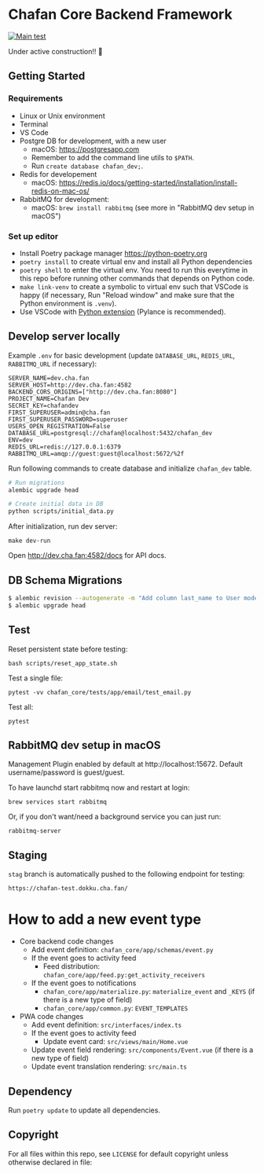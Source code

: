 # Chafan Core Backend Framework

[![Main test](https://github.com/chafan-dev/chafan-core/actions/workflows/main-test.yml/badge.svg?branch=main)](https://github.com/chafan-dev/chafan-core/actions/workflows/main-test.yml)

Under active construction!! 🚧

## Getting Started

### Requirements

- Linux or Unix environment
- Terminal
- VS Code
- Postgre DB for development, with a new user
  - macOS: https://postgresapp.com
  - Remember to add the command line utils to `$PATH`.
  - Run `create database chafan_dev;`.
- Redis for developement
  - macOS: https://redis.io/docs/getting-started/installation/install-redis-on-mac-os/
- RabbitMQ for development:
  - macOS: `brew install rabbitmq` (see more in "RabbitMQ dev setup in macOS")

### Set up editor

- Install Poetry package manager https://python-poetry.org
- `poetry install` to create virtual env and install all Python dependencies
- `poetry shell` to enter the virtual env. You need to run this everytime in this repo before running other commands that depends on Python code.
- `make link-venv` to create a symbolic to virtual env such that VSCode is happy (if necessary, Run "Reload window" and make sure that the Python environment is `.venv`).
- Use VSCode with [Python extension](https://marketplace.visualstudio.com/items?itemName=ms-python.python) (Pylance is recommended).

## Develop server locally

Example `.env` for basic development (update `DATABASE_URL`, `REDIS_URL`, `RABBITMQ_URL` if necessary):

```
SERVER_NAME=dev.cha.fan
SERVER_HOST=http://dev.cha.fan:4582
BACKEND_CORS_ORIGINS=["http://dev.cha.fan:8080"]
PROJECT_NAME=Chafan Dev
SECRET_KEY=chafandev
FIRST_SUPERUSER=admin@cha.fan
FIRST_SUPERUSER_PASSWORD=superuser
USERS_OPEN_REGISTRATION=False
DATABASE_URL=postgresql://chafan@localhost:5432/chafan_dev
ENV=dev
REDIS_URL=redis://127.0.0.1:6379
RABBITMQ_URL=amqp://guest:guest@localhost:5672/%2f
```

Run following commands to create database and initialize `chafan_dev` table.

```bash
# Run migrations
alembic upgrade head

# Create initial data in DB
python scripts/initial_data.py
```

After initialization, run dev server:

```
make dev-run
```

Open http://dev.cha.fan:4582/docs for API docs.

## DB Schema Migrations

```bash
$ alembic revision --autogenerate -m "Add column last_name to User model"
$ alembic upgrade head
```

## Test

Reset persistent state before testing:

```
bash scripts/reset_app_state.sh
```

Test a single file:

```
pytest -vv chafan_core/tests/app/email/test_email.py

```

Test all:

```
pytest
```

## RabbitMQ dev setup in macOS

Management Plugin enabled by default at http://localhost:15672. Default username/password is guest/guest.

To have launchd start rabbitmq now and restart at login:

```
brew services start rabbitmq
```

Or, if you don't want/need a background service you can just run:

```
rabbitmq-server
```

## Staging

`stag` branch is automatically pushed to the following endpoint for testing:

```
https://chafan-test.dokku.cha.fan/
```

# How to add a new event type

- Core backend code changes
  - Add event definition: `chafan_core/app/schemas/event.py`
  - If the event goes to activity feed
    - Feed distribution: `chafan_core/app/feed.py:get_activity_receivers`
  - If the event goes to notifications
    - `chafan_core/app/materialize.py`: `materialize_event` and `_KEYS` (if there is a new type of field)
    - `chafan_core/app/common.py`: `EVENT_TEMPLATES`
- PWA code changes
  - Add event definition: `src/interfaces/index.ts`
  - If the event goes to activity feed
    - Update event card: `src/views/main/Home.vue`
  - Update event field rendering: `src/components/Event.vue` (if there is a new type of field)
  - Update event translation rendering: `src/main.ts`

## Dependency

Run `poetry update` to update all dependencies.

## Copyright

For all files within this repo, see `LICENSE` for default copyright unless otherwise declared in file:
